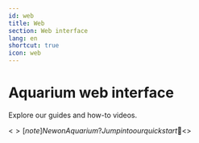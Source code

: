 ```yaml
---
id: web
title: Web
section: Web interface
lang: en
shortcut: true
icon: web
---
```


# Aquarium web interface

Explore our guides and how-to videos.

<$>[note]
New on Aquarium ? Jump into our quickstart 🚀
<$>
